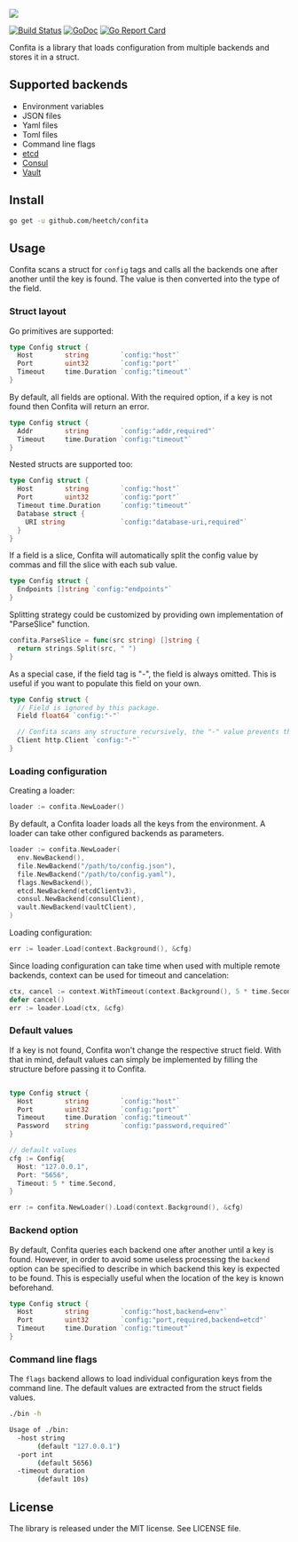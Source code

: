![](https://user-images.githubusercontent.com/4570448/40795774-57ad2ae2-6503-11e8-8448-328094f4091f.png)

[![Build Status](https://travis-ci.org/heetch/confita.svg?branch=master)](https://travis-ci.org/heetch/confita)
[![GoDoc](https://godoc.org/github.com/heetch/confita?status.svg)](https://godoc.org/github.com/heetch/confita)
[![Go Report Card](https://goreportcard.com/badge/github.com/heetch/confita)](https://goreportcard.com/report/github.com/heetch/confita)

Confita is a library that loads configuration from multiple backends and stores it in a struct.

## Supported backends

- Environment variables
- JSON files
- Yaml files
- Toml files
- Command line flags
- [etcd](https://github.com/coreos/etcd)
- [Consul](https://www.consul.io/)
- [Vault](https://www.vaultproject.io/)

## Install

```sh
go get -u github.com/heetch/confita
```

## Usage

Confita scans a struct for `config` tags and calls all the backends one after another until the key is found.
The value is then converted into the type of the field.

### Struct layout

Go primitives are supported:

```go
type Config struct {
  Host        string        `config:"host"`
  Port        uint32        `config:"port"`
  Timeout     time.Duration `config:"timeout"`
}
```

By default, all fields are optional. With the required option, if a key is not found then Confita will return an error.

```go
type Config struct {
  Addr        string        `config:"addr,required"`
  Timeout     time.Duration `config:"timeout"`
}
```

Nested structs are supported too:

```go
type Config struct {
  Host        string        `config:"host"`
  Port        uint32        `config:"port"`
  Timeout time.Duration     `config:"timeout"`
  Database struct {
    URI string              `config:"database-uri,required"`
  }
}
```

If a field is a slice, Confita will automatically split the config value by commas and fill the slice with each sub value.

```go
type Config struct {
  Endpoints []string `config:"endpoints"`
}
```

Splitting strategy could be customized by providing own implementation of "ParseSlice" function.

```go
confita.ParseSlice = func(src string) []string {
  return strings.Split(src, " ")
}
```

As a special case, if the field tag is "-", the field is always omitted. This is useful if you want to populate this field on your own.

```go
type Config struct {
  // Field is ignored by this package.
  Field float64 `config:"-"`

  // Confita scans any structure recursively, the "-" value prevents that.
  Client http.Client `config:"-"`
}
```

### Loading configuration

Creating a loader:

```go
loader := confita.NewLoader()
```

By default, a Confita loader loads all the keys from the environment.
A loader can take other configured backends as parameters.

```go
loader := confita.NewLoader(
  env.NewBackend(),
  file.NewBackend("/path/to/config.json"),
  file.NewBackend("/path/to/config.yaml"),
  flags.NewBackend(),
  etcd.NewBackend(etcdClientv3),
  consul.NewBackend(consulClient),
  vault.NewBackend(vaultClient),
)
```

Loading configuration:

```go
err := loader.Load(context.Background(), &cfg)
```

Since loading configuration can take time when used with multiple remote backends, context can be used for timeout and cancelation:

```go
ctx, cancel := context.WithTimeout(context.Background(), 5 * time.Second)
defer cancel()
err := loader.Load(ctx, &cfg)
```

### Default values

If a key is not found, Confita won't change the respective struct field. With that in mind, default values can simply be implemented by filling the structure before passing it to Confita.

```go

type Config struct {
  Host        string        `config:"host"`
  Port        uint32        `config:"port"`
  Timeout     time.Duration `config:"timeout"`
  Password    string        `config:"password,required"`
}

// default values
cfg := Config{
  Host: "127.0.0.1",
  Port: "5656",
  Timeout: 5 * time.Second,
}

err := confita.NewLoader().Load(context.Background(), &cfg)
```

### Backend option

By default, Confita queries each backend one after another until a key is found. However, in order to avoid some useless processing the `backend` option can be specified to describe in which backend this key is expected to be found.
This is especially useful when the location of the key is known beforehand.

```go
type Config struct {
  Host        string        `config:"host,backend=env"`
  Port        uint32        `config:"port,required,backend=etcd"`
  Timeout     time.Duration `config:"timeout"`
}
```

### Command line flags

The `flags` backend allows to load individual configuration keys from the command line. The default values are extracted from the struct fields values.

```sh
./bin -h

Usage of ./bin:
  -host string
       (default "127.0.0.1")
  -port int
       (default 5656)
  -timeout duration
       (default 10s)
```

## License

The library is released under the MIT license. See LICENSE file.
